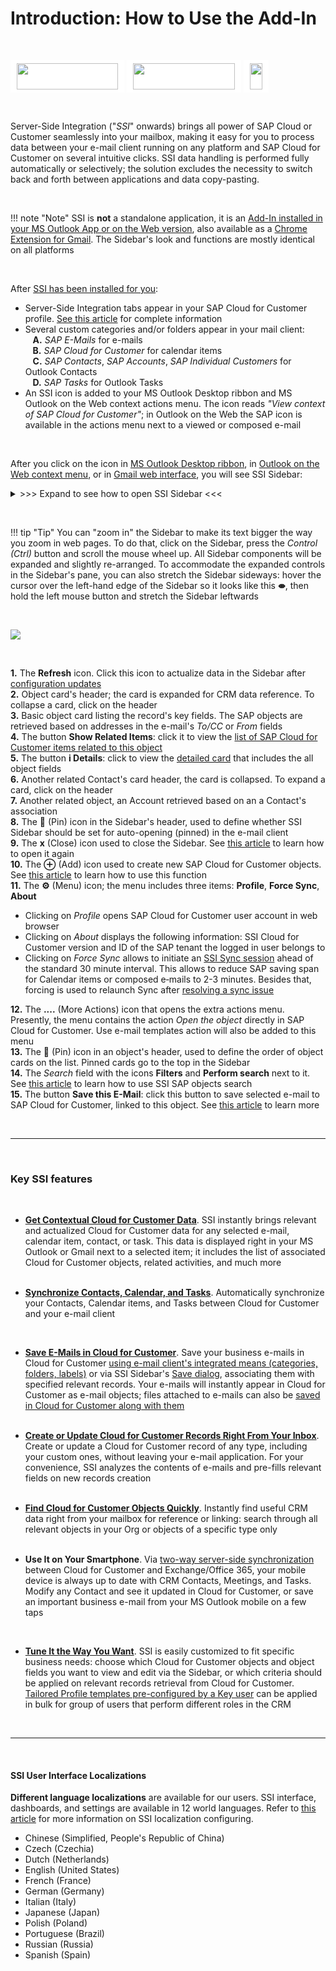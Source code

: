 # Introduction: How to Use the Add-In

&nbsp;

<div class="container" style="display: inline-block; height: 42px; width: 162px; padding: 5px 10px; background-color: #fff;"><img src="https://revenuegrid.com/revenue-inbox/wp-content/uploads/Exchange1.svg" style="height: 100%; object-fit: contain; vertical-align: middle;"></div>
<div class="container" style="display: inline-block; height: 42px; width: 163px; padding: 5px 10px; background-color: #fff;"><img src="https://revenuegrid.com/revenue-inbox/wp-content/uploads/Office365.svg" style="height: 100%; object-fit: contain; vertical-align: middle;"></div>
<div class="container" style="display: inline-block; height: 42px; width: auto; padding: 5px 10px; background-color: #fff;"><img src="https://smartcloudconnect.io/wp-content/uploads/2021/08/logo-Gmail.jpg" style="height: 100%; object-fit: contain; vertical-align: middle;"></div> 

&nbsp;

Server-Side Integration ("*SSI*" onwards) brings all power of SAP Cloud or Customer seamlessly into your mailbox, making it easy for you to process data between your e-mail client running on any platform and SAP Cloud for Customer on several intuitive clicks. SSI data handling is performed fully automatically or selectively; the solution excludes the necessity to switch back and forth between applications and data copy-pasting.

&nbsp;

!!! note "Note"
    SSI is **not** a standalone application, it is an [Add-In installed in your MS Outlook App or on the Web version](../How-to-Open-C4C-SSI-Sidebar/), also available as a [Chrome Extension for Gmail](../Use-with-Gmail/). The Sidebar's look and functions are mostly identical on all platforms

&nbsp;

After [SSI has been installed for you](../How-to-Configure-Admin/):

- Server-Side Integration tabs appear in your SAP Cloud for Customer profile. [See this article](../How-to-Open-Your-C4C-SSI-Settings-Profile/) for complete information  
- Several custom categories and/or folders appear in your mail client:  
&nbsp;&nbsp;&nbsp;**A.** *SAP E-Mails* for e-mails  
&nbsp;&nbsp;&nbsp;**B.** *SAP Cloud for Customer* for calendar items  
&nbsp;&nbsp;&nbsp;**C.** *SAP Contacts*, *SAP Accounts*, *SAP Individual Customers* for Outlook Contacts  
&nbsp;&nbsp;&nbsp;**D.** *SAP Tasks* for Outlook Tasks  
- An SSI icon is added to your MS Outlook Desktop ribbon and MS Outlook on the Web context actions menu. The icon reads *"View context of SAP Cloud for Customer"*; in Outlook on the Web the SAP icon is available in the actions menu next to a viewed or composed e-mail  

&nbsp;

After you click on the icon in [MS Outlook Desktop ribbon](../How-to-Open-C4C-SSI-Sidebar/), in [Outlook on the Web context menu](../Open-in-Outlook-Web/), or in [Gmail web interface](../Use-with-Gmail/), you will see SSI Sidebar:



<details><summary>>>> Expand to see how to open SSI Sidebar <<<</summary>
<p>
<b>Outlook (Desktop) ribbon</b>
    <img src="..\..\assets\images\Start\icon_ribbon.png">
<br>
<br>
<b>Outlook.com / Office.com</b>
    See <a href = "..\Open-in-Outlook-Web\">this article</a>.
</p>
</details>



 &nbsp;



!!! tip "Tip"
    You can "zoom in" the Sidebar to make its text bigger the way you zoom in web pages. To do that, click on the Sidebar, press the *Control (Ctrl)* button and scroll the mouse wheel up. All Sidebar components will be expanded and slightly re-arranged.
    To accommodate the expanded controls in the Sidebar's pane, you can also stretch the Sidebar sideways: hover the cursor over the left-hand edge of the Sidebar so it looks like this **⇼**, then hold the left mouse button and stretch the Sidebar leftwards

&nbsp;



![](..\assets\images\Start\sidebar-explained.png)

&nbsp;

**1\.** The **Refresh** icon. Click this icon to actualize data in the Sidebar after [configuration updates](../How-to-Open-Your-C4C-SSI-Settings-Profile/)   
**2\.** Object card's header; the card is expanded for CRM data reference. To collapse a card, click on the header   
**3\.** Basic object card listing the record's key fields. The SAP objects are retrieved based on addresses in the e-mail's *To/CC* or *From* fields   
**4\.** The button **Show Related Items**: click it to view the [list of SAP Cloud for Customer items related to this object](../initial-search-and-applied-filters/)  
**5\.** The button **i Details**: click to view the [detailed card](../How-to-Use-C4C-SSI/#3_cards_detailed_view_for_instant_reference) that includes the all object fields  
**6\.** Another related Contact's card header, the card is collapsed. To expand a card, click on the header  
**7\.** Another related object, an Account retrieved based on an a Contact's association   
**8\.** The **📌** (Pin) icon in the Sidebar's header, used to define whether SSI Sidebar should be set for auto-opening (pinned) in the e-mail client  
**9\.** The **x** (Close) icon used to close the Sidebar. See [this article](../How-to-Open-C4C-SSI-Sidebar/) to learn how to open it again  
**10\.** The **⊕** (Add) icon used to create new SAP Cloud for Customer objects. See [this article](../Create-Records/) to learn how to use this function   
**11\.** The **⚙** (Menu) icon; the menu includes three items: **Profile**, **Force Sync**, **About**   

- Clicking on *Profile* opens SAP Cloud for Customer user account in web browser  
- Clicking on *About* displays the following information: SSI Cloud for Customer version and ID of the SAP tenant the logged in user belongs to  
- Clicking on *Force Sync* allows to initiate an [SSI Sync session](../C4C-SSI-Sync-Overview/) ahead of the standard 30 minute interval. This allows to reduce SAP saving span for Calendar items or composed e&#8209;mails to 2-3 minutes. Besides that, forcing is used to relaunch Sync after [resolving a sync issue](../Sync-Issues-Troubleshooting/)     

**12\.** The **....** (More Actions) icon that opens the extra actions menu. Presently, the menu contains the action *Open the object* directly in SAP Cloud for Customer. Use e-mail templates action will also be added to this menu  
**13\.** The **📌** (Pin) icon in an object's header, used to define the order of object cards on the list. Pinned cards go to the top in the Sidebar   
**14\.** The *Search* field with the icons **Filters** and **Perform search** next to it. See [this article](../Search-Records/) to learn how to use SSI SAP objects search    
**15\.** The button **Save this E-Mail**: click this button to save selected e-mail to SAP Cloud for Customer, linked to this object. See [this article](../Save-Dialog/) to learn more   



&nbsp;
&nbsp;

* * *

&nbsp;

### Key SSI features


&nbsp;

- **[Get Contextual Cloud for Customer Data](../initial-search-and-applied-filters/)**. SSI instantly brings relevant and actualized Cloud for Customer data for any selected e-mail, calendar item, contact, or task. This data is displayed right in your MS Outlook or Gmail next to a selected item; it includes the list of associated Cloud for Customer objects, related activities, and much more  
&nbsp;

*   **[Synchronize Contacts, Calendar, and Tasks](../What-Is-C4C-SSI/)**. Automatically synchronize your Contacts, Calendar items, and Tasks between Cloud for Customer and your e-mail client  

&nbsp;

*   **[Save E-Mails in Cloud for Customer](../Emails-Processing/)**. Save your business e-mails in Cloud for Customer [using e-mail client's integrated means (categories, folders, labels)](../Emails-Processing/#2_semi-automatic_saving_via_dedicated_folder) or via SSI Sidebar's [Save dialog](../Save-Dialog/), associating them with specified relevant records. Your e-mails will instantly appear in Cloud for Customer as e-mail objects; files attached to e-mails can also be [saved in Cloud for Customer along with them](../Emails-Processing/#saving_files_attached_to_e-mails_in_sap_c4c)  
&nbsp;

*   **[Create or Update Cloud for Customer Records Right From Your Inbox](../Create-Records/)**. Create or update a Cloud for Customer record of any type, including your custom ones, without leaving your e-mail application. For your convenience, SSI analyzes the contents of e-mails and pre-fills relevant fields on new records creation  
&nbsp;

*   **[Find Cloud for Customer Objects Quickly](../Search-Records/)**. Instantly find useful CRM data right from your mailbox for reference or linking: search through all relevant objects in your Org or objects of a specific type only  
&nbsp;

*   **Use It on Your Smartphone**. Via [two-way server-side synchronization](../C4C-SSI-Sync-Overview/) between Cloud for Customer and Exchange/Office 365, your mobile device is always up to date with CRM Contacts, Meetings, and Tasks. Modify any Contact and see it updated in Cloud for Customer, or save an important business e-mail from your MS Outlook mobile on a few taps  

&nbsp;

*   **[Tune It the Way You Want](../Customization-Settings-Addin/)**. SSI is easily customized to fit specific business needs: choose which Cloud for Customer objects and object fields you want to view and edit via the Sidebar, or which criteria should be applied on relevant records retrieval from Cloud for Customer. [Tailored Profile templates pre-configured by a Key user](../How-to-Open-Your-C4C-SSI-Settings-Profile/) can be applied in bulk for group of users that perform different roles in the CRM    

&nbsp;
* * *

&nbsp;

#### SSI User Interface Localizations

**Different language localizations** are available for our users. SSI interface, dashboards, and settings are available in 12 world languages. Refer to [this article](../configuring-localization/) for more information on SSI localization configuring.

* Chinese (Simplified, People's Republic of China)
* Czech (Czechia)
* Dutch (Netherlands)
* English (United States)
* French (France)
* German (Germany)
* Italian (Italy)
* Japanese (Japan)
* Polish (Poland)
* Portuguese (Brazil)
* Russian (Russia)
* Spanish (Spain)

&nbsp;
